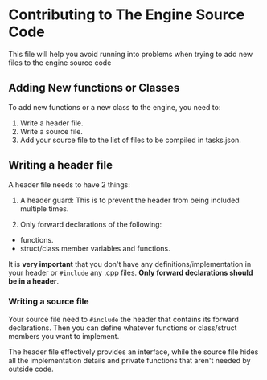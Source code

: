 # Contributing to The Engine Source Code
This file will help you avoid running into problems when trying to add new files to the engine source code

## Adding New functions or Classes
To add new functions or a new class to the engine, you need to:  
1. Write a header file.  
2. Write a source file.
3. Add your source file to the list of files to be compiled in tasks.json.  

## Writing a header file

A header file needs to have 2 things:

1. A header guard: This is to prevent the header from being included multiple times.  

2. Only forward declarations of the following:  
- functions.
- struct/class member variables and functions.

It is **very important** that you don't have any definitions/implementation in your header or ```#include``` any .cpp files. **Only forward declarations should be in a header**. 


### Writing a source file
Your source file need to ```#include``` the header that contains its forward declarations. Then you can define whatever functions or class/struct members you want to implement.

The header file effectively provides an interface, while the source file hides all the implementation details and private functions that aren't needed by outside code.
